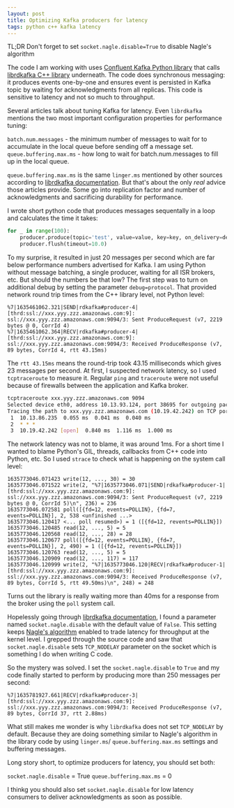 ```yaml
---
layout: post
title: Optimizing Kafka producers for latency
tags: python c++ kafka latency
---
```


TL;DR Don't forget to set `socket.nagle.disable=True` to disable Nagle's algorithm

The code I am working with uses [Confluent Kafka Python library](https://github.com/confluentinc/confluent-kafka-python) that calls [librdkafka C++ library](https://github.com/edenhill/librdkafka) underneath. The code does synchronous messaging: it produces events one-by-one and ensures event is persisted in Kafka topic by waiting for acknowledgments from all replicas. This code is sensitive to latency and not so much to throughput.

Several articles talk about tuning Kafka for latency. Even `librdkafka` mentions the two most important configuration properties for performance tuning:

`batch.num.messages` - the minimum number of messages to wait for to accumulate in the local queue before sending off a message set.
`queue.buffering.max.ms` - how long to wait for batch.num.messages to fill up in the local queue.

`queue.buffering.max.ms` is the same `linger.ms` mentioned by other sources according to [librdkafka documentation](https://raw.githubusercontent.com/edenhill/librdkafka/master/CONFIGURATION.md). But that's about the only *real* advice those articles provide. Some go into replication factor and number of acknowledgments and sacrificing durability for performance.

I wrote short python code that produces messages sequentally in a loop and calculates the time it takes:
```python
for _ in range(100):
    producer.produce(topic='test', value=value, key=key, on_delivery=delivery_callback)
    producer.flush(timeout=10.0)
```

To my surprise, it resulted in just 20 messages per second which are far below performance numbers advertised for Kafka. I am using Python without message batching, a single producer, waiting for all ISR brokers, etc. But should the numbers be that low? The first step was to turn on additional debug by setting the parameter `debug=protocol`. That provided network round trip times from the C++ library level, not Python level:

```
%7|1635461062.321|SEND|rdkafka#producer-4| [thrd:ssl://xxx.yyy.zzz.amazonaws.com:9]: ssl://xxx.yyy.zzz.amazonaws.com:9094/3: Sent ProduceRequest (v7, 2219 bytes @ 0, CorrId 4)
%7|1635461062.364|RECV|rdkafka#producer-4| [thrd:ssl://xxx.yyy.zzz.amazonaws.com:9]: ssl://xxx.yyy.zzz.amazonaws.com:9094/3: Received ProduceResponse (v7, 89 bytes, CorrId 4, rtt 43.15ms)
```
The `rtt 43.15ms` means the round-trip took 43.15 milliseconds which gives 23 messages per second. At first, I suspected network latency, so I used `tcptraceroute` to measure it. Regular `ping` and `traceroute` were not useful because of firewalls between the application and Kafka broker.

```bash
tcptraceroute xxx.yyy.zzz.amazonaws.com 9094 
Selected device eth0, address 10.13.93.124, port 38695 for outgoing packets
Tracing the path to xxx.yyy.zzz.amazonaws.com (10.19.42.242) on TCP port 9094, 30 hops max
 1  10.13.86.235  0.055 ms  0.041 ms  0.040 ms
 2  * * *
 3  10.19.42.242 [open]  0.840 ms  1.116 ms  1.000 ms
```

The network latency was not to blame, it was around 1ms. For a short time I wanted to blame Python's GIL, threads, callbacks from C++ code into Python, etc. So I used `strace` to check what is happening on the system call level:

```
1635773046.071423 write(12, ..., 30) = 30
1635773046.071522 write(2, "%7|1635773046.071|SEND|rdkafka#producer-1| [thrd:ssl://xxx.yyy.zzz.amazonaws.com:9]: ssl://xxx.yyy.zzz.amazonaws.com:9094/3: Sent ProduceRequest (v7, 2219 bytes @ 0, CorrId 5)\n", 236) = 236
1635773046.072581 poll([{fd=12, events=POLLIN}, {fd=7, events=POLLIN}], 2, 538 <unfinished ...>
1635773046.120417 <... poll resumed>) = 1 ([{fd=12, revents=POLLIN}])
1635773046.120485 read(12, ..., 5) = 5
1635773046.120568 read(12, ..., 28) = 28
1635773046.120677 poll([{fd=12, events=POLLIN}, {fd=7, events=POLLIN}], 2, 490) = 1 ([{fd=12, revents=POLLIN}])
1635773046.120763 read(12, ..., 5) = 5
1635773046.120909 read(12, ..., 117) = 117
1635773046.120999 write(2, "%7|1635773046.120|RECV|rdkafka#producer-1| [thrd:ssl://xxx.yyy.zzz.amazonaws.com:9]: ssl://xxx.yyy.zzz.amazonaws.com:9094/3: Received ProduceResponse (v7, 89 bytes, CorrId 5, rtt 49.50ms)\n", 248) = 248
```

Turns out the library is really waiting more than 40ms for a response from the broker using the `poll` system call.

Hopelessly going through [librdkafka documentation](https://raw.githubusercontent.com/edenhill/librdkafka/master/CONFIGURATION.md), I found a parameter named `socket.nagle.disable` with the default value of `False`. This setting keeps [Nagle's algorithm](https://en.wikipedia.org/wiki/Nagle%27s_algorithm) enabled to trade latency for throughput at the kernel level. I grepped through the source code and saw that `socket.nagle.disable` sets  `TCP_NODELAY` parameter on the socket which is something I do when writing C code.

So the mystery was solved. I set the `socket.nagle.disable` to `True` and my code finally started to perform by producing more than 250 messages per second:

```%7|1635781927.658|SEND|rdkafka#producer-3| [thrd:ssl://xxx.yyy.zzz.amazonaws.com:9]: ssl://xxx.yyy.zzz.amazonaws.com:9094/3: Sent ProduceRequest (v7, 2219 bytes @ 0, CorrId 37)
%7|1635781927.661|RECV|rdkafka#producer-3| [thrd:ssl://xxx.yyy.zzz.amazonaws.com:9]: ssl://xxx.yyy.zzz.amazonaws.com:9094/3: Received ProduceResponse (v7, 89 bytes, CorrId 37, rtt 2.88ms)
```

What still makes me wonder is why `librdkafka` does not set `TCP_NODELAY` by default. Because they are doing something similar to Nagle's algorithm in the library code by using `linger.ms`/ `queue.buffering.max.ms` settings and buffering messages. 

Long story short, to optimize producers for latency, you should set both:

`socket.nagle.disable` = True
`queue.buffering.max.ms` = 0

I thinkg you should also set `socket.nagle.disable` for low latency consumers to deliver acknowledgments as soon as possible.
